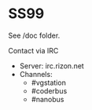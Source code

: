 
SS99
================================
See /doc folder.

Contact via IRC
 * Server: irc.rizon.net
 * Channels:
   * #vgstation
   * #coderbus
   * #nanobus
